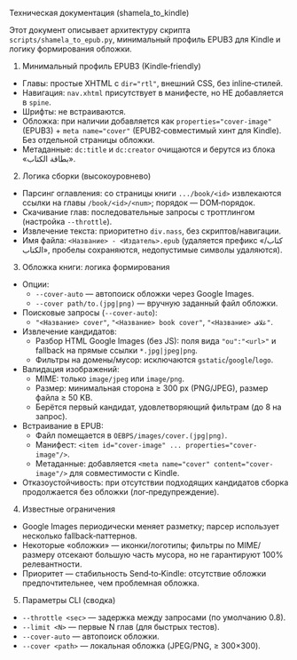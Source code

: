 Техническая документация (shamela_to_kindle)

Этот документ описывает архитектуру скрипта `scripts/shamela_to_epub.py`, минимальный профиль EPUB3 для Kindle и логику формирования обложки.

1) Минимальный профиль EPUB3 (Kindle‑friendly)
- Главы: простые XHTML с `dir="rtl"`, внешний CSS, без inline‑стилей.
- Навигация: `nav.xhtml` присутствует в манифесте, но НЕ добавляется в `spine`.
- Шрифты: не встраиваются.
- Обложка: при наличии добавляется как `properties="cover-image"` (EPUB3) + `meta name="cover"` (EPUB2‑совместимый хинт для Kindle). Без отдельной страницы обложки.
- Метаданные: `dc:title` и `dc:creator` очищаются и берутся из блока «بطاقة الكتاب».

2) Логика сборки (высокоуровнево)
- Парсинг оглавления: со страницы книги `.../book/<id>` извлекаются ссылки на главы `/book/<id>/<num>`; порядок — DOM‑порядок.
- Скачивание глав: последовательные запросы с троттлингом (настройка `--throttle`).
- Извлечение текста: приоритетно `div.nass`, без скриптов/навигации.
- Имя файла: `<Название> - <Издатель>.epub` (удаляется префикс «كتاب/الكتاب», пробелы сохраняются, недопустимые символы удаляются).

3) Обложка книги: логика формирования
- Опции:
  - `--cover-auto` — автопоиск обложки через Google Images.
  - `--cover path/to.(jpg|png)` — вручную заданный файл обложки.
- Поисковые запросы (`--cover-auto`):
  - `"<Название> cover"`, `"<Название> book cover"`, `"<Название> غلاف"`.
- Извлечение кандидатов:
  - Разбор HTML Google Images (без JS): поля вида `"ou":"<url>"` и fallback на прямые ссылки `*.jpg|jpeg|png`.
  - Фильтры на домены/мусор: исключаются `gstatic`/`google`/`logo`.
- Валидация изображений:
  - MIME: только `image/jpeg` или `image/png`.
  - Размер: минимальная сторона ≥ 300 px (PNG/JPEG), размер файла ≥ 50 KB.
  - Берётся первый кандидат, удовлетворяющий фильтрам (до 8 на запрос).
- Встраивание в EPUB:
  - Файл помещается в `OEBPS/images/cover.(jpg|png)`.
  - Манифест: `<item id="cover-image" ... properties="cover-image"/>`.
  - Метаданные: добавляется `<meta name="cover" content="cover-image"/>` для совместимости с Kindle.
- Отказоустойчивость: при отсутствии подходящих кандидатов сборка продолжается без обложки (лог‑предупреждение).

4) Известные ограничения
- Google Images периодически меняет разметку; парсер использует несколько fallback‑паттернов.
- Некоторые «обложки» — иконки/логотипы; фильтры по MIME/размеру отсекают большую часть мусора, но не гарантируют 100% релевантности.
- Приоритет — стабильность Send‑to‑Kindle: отсутствие обложки предпочтительнее, чем проблемная обложка.

5) Параметры CLI (сводка)
- `--throttle <sec>` — задержка между запросами (по умолчанию 0.8).
- `--limit <N>` — первые N глав (для быстрых тестов).
- `--cover-auto` — автопоиск обложки.
- `--cover <path>` — локальная обложка (JPEG/PNG, ≥ 300×300).

